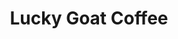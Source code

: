 ---
title: "Lucky Goat Coffee"
url: /tallahassee/lucky-goat-coffee-capital-circle-northeast/
shop: Kaffee
---